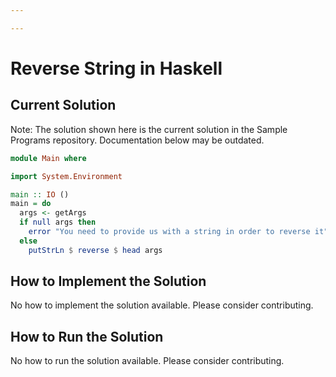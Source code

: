 ```yaml
---

---
```


# Reverse String in Haskell

## Current Solution

Note: The solution shown here is the current solution in the Sample Programs repository. Documentation below may be outdated.

```Haskell
module Main where

import System.Environment

main :: IO ()
main = do
  args <- getArgs
  if null args then
    error "You need to provide us with a string in order to reverse it"
  else
    putStrLn $ reverse $ head args

```

## How to Implement the Solution

No how to implement the solution available. Please consider contributing.

## How to Run the Solution

No how to run the solution available. Please consider contributing.